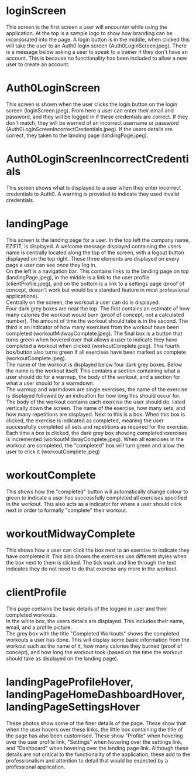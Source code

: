 # loginScreen
This screen is the first screen a user will encounter while using the application. At the top is a sample logo to show how branding can be incorporated into the page. A login button is in the middle, when clicked this will take the user to an Auth0 login screen (Auth0LoginScreen.jpeg). There is a message below asking a user to speak to a trainer if they don't have an account. This is because no functionality has been included to allow a new user to create an account.

# Auth0LoginScreen
This screen is shown when the user clicks the login button on the login screen (loginScreen.jpeg). From here a user can enter their email and password, and they will be logged in if these credentials are correct. If they don't match, they will be warned of an incorrect username or password (Auth0LoginScreenIncorrectCredentials.jpeg). If the users details are correct, they taken to the landing page (landingPage.jpeg).

# Auth0LoginScreenIncorrectCredentials
This screen shows what is displayed to a user when they enter incorrect credentials to Auth0. A warning is provided to indicate they used invalid credentials.

# landingPage
This screen is the landing page for a user. In the top left the company name, EZIFIT, is displayed. A welcome message displayed containing the users name is centrally located along the top of the screen, with a logout button displayed on the top right. These three elements are displayed on every page a user can see once they log in.  
On the left is a navigation bar. This contains links to the landing page on top (landingPage.jpeg), in the middle is a link to the user profile (clientProfile.jpeg), and on the bottom is a link to a settings page (proof of concept, doesn't work but would be a standard feature in most professional applications).  
Centrally on the screen, the workout a user can do is displayed.  
Four dark grey boxes are near the top. The first contains an estimate of how many calories the workout would burn (proof of concept, not a calculated number). The amount of time the workout should take is in the second. The third is an indicator of how many exercises from the workout have been completed (workoutMidwayComplete.jpeg). The final box is a button that turns green when hovered over that allows a user to indicate they have completed a workout when clicked (workoutComplete.jpeg). This fourth box/button also turns green if all exercises have been marked as complete (workoutComplete.jpeg).  
The name of the workout is displayed below four dark grey boxes. Below the name is the workout itself. This contains a section containing what a user should do for a warmup, the body of the workout, and a section for what a user should for a warmdown.  
The warmup and warmdown are single exercises, the name of the exercise is displayed followed by an indication for how long this should occur for.  
The body of the workout contains each exercise the user should do, listed vertically down the screen. The name of the exercise, how many sets, and how many repetitions are displayed. Next to this is a box. When this box is clicked, the exercise is indicated as completed, meaning the user successfully completed all sets and repetitions as required for the exercise. Each time a box is clicked, the dark grey box showing completed exercises is incremented (workoutMidwayComplete.jpeg). When all exercises in the workout are completed, the "completed" box will turn green and allow the user to click it (workoutComplete.jpeg)

# workoutComplete
This shows how the "completed" button will automatically change colour to green to indicate a user has successfully completed all exercises specified in the workout. This also acts as a indicator for where a user should click next in order to formally "complete" their workout.

# workoutMidwayComplete
This shows how a user can click the box next to an exercise to indicate they have completed it. This also shows the exercises use different styles when the box next to them is clicked. The tick mark and line through the text indicates they do not need to do that exercise any more in the workout.

# clientProfile
This page contains the basic details of the logged in user and their completed workouts.  
In the white box, the users details are displayed. This includes their name, email, and a profile picture.  
The grey box with the title "Completed Workouts" shows the completed workouts a user has done. This will display some basic information from the workout such as the name of it, how many calories they burned (proof of concept), and how long the workout took (based on the time the workout should take as displayed on the landing page).

# landingPageProfileHover, landingPageHomeDashboardHover, landingPageSettingsHover
These photos show some of the finer details of the page. These show that when the user hovers over these links, the little box containing the title of the page has also been customised. These show "Profile" when hovering over the user profile link, "Settings" when hovering over the settings link, and "Dashboard" when hovering over the landing page link. Although these details are not critical to the functionality of the application, these add to the professionalism and attention to detail that would be expected by a professional application.